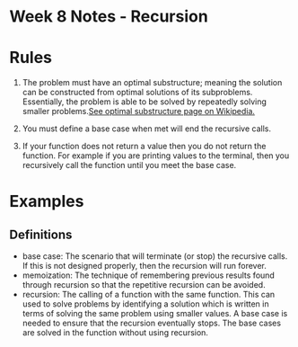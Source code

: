 # Week 8 Notes - Recursion

# Rules

1. The problem must have an optimal substructure; meaning the solution can be constructed from optimal solutions of its subproblems. Essentially, the problem is able to be solved by repeatedly solving smaller problems.[See optimal substructure page on Wikipedia.](https://en.wikipedia.org/wiki/Optimal_substructure)
2. You must define a base case when met will end the recursive calls.

3. If your function does not return a value then you do not return the function. For example if you are printing values to the terminal, then you recursively call the function until you meet the base case.

# Examples

## Definitions

- base case: The scenario that will terminate (or stop) the recursive calls. If this is not designed properly, then the recursion will run forever.
- memoization: The technique of remembering previous results found through recursion so that the repetitive recursion can be avoided.
- recursion: The calling of a function with the same function. This can used to solve problems by identifying a solution which is written in terms of solving the same problem using smaller values. A base case is needed to ensure that the recursion eventually stops. The base cases are solved in the function without using recursion.

